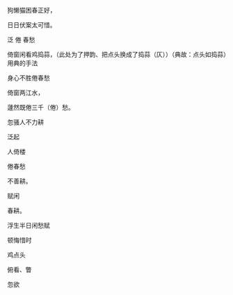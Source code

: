 狗懒猫困春正好，

日日伏案太可惜。   

泛 倦 春愁

倚窗闲看鸡捣蒜，（此处为了押韵、把点头换成了捣蒜（仄））（典故：点头如捣蒜）用典的手法



身心不胜倦春愁

倚窗两江水，

蘧然既倦三千（倦）愁。

忽骚人不力耕



泛起

人倚楼

倦春愁

不善耕。

赋闲

春耕。



浮生半日闲愁赋

顿悔惜时

鸡点头

俯看、瞥

忽欲